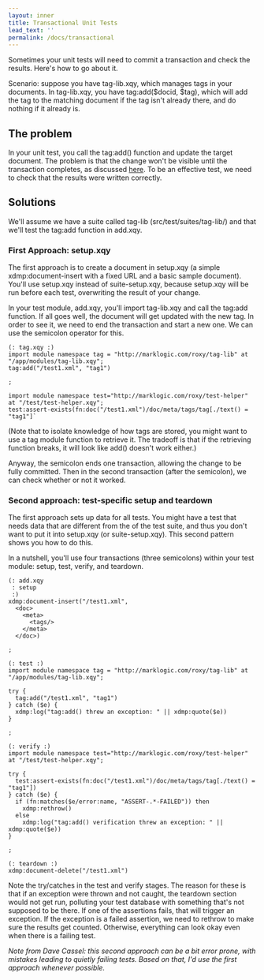 ```yaml
---
layout: inner
title: Transactional Unit Tests
lead_text: ''
permalink: /docs/transactional
---
```


Sometimes your unit tests will need to commit a transaction and check the results. Here's how to go about it. 

Scenario: suppose you have tag-lib.xqy, which manages tags in your documents. In tag-lib.xqy, you have tag:add($docid, $tag), which will add the tag to the matching document if the tag isn't already there, and do nothing if it already is. 

## The problem
In your unit test, you call the tag:add() function and update the target document. The problem is that the change won't be visible until the transaction completes, as discussed [here](http://docs.marklogic.com/guide/app-dev/transactions#id_85012). To be an effective test, we need to check that the results were written correctly. 

## Solutions

We'll assume we have a suite called tag-lib (src/test/suites/tag-lib/) and that we'll test the tag:add function in add.xqy. 

### First Approach: setup.xqy
The first approach is to create a document in setup.xqy (a simple xdmp:document-insert with a fixed URL and a basic sample document). You'll use setup.xqy instead of suite-setup.xqy, because setup.xqy will be run before each test, overwriting the result of your change. 

In your test module, add.xqy, you'll import tag-lib.xqy and call the tag:add function. If all goes well, the document will get updated with the new tag. In order to see it, we need to end the transaction and start a new one. We can use the semicolon operator for this. 

    (: tag.xqy :)
    import module namespace tag = "http://marklogic.com/roxy/tag-lib" at "/app/modules/tag-lib.xqy";
    tag:add("/test1.xml", "tag1")

    ;

    import module namespace test="http://marklogic.com/roxy/test-helper" at "/test/test-helper.xqy";
    test:assert-exists(fn:doc("/test1.xml")/doc/meta/tags/tag[./text() = "tag1"]`

(Note that to isolate knowledge of how tags are stored, you might want to use a tag module function to retrieve it. The tradeoff is that if the retrieving function breaks, it will look like add() doesn't work either.)

Anyway, the semicolon ends one transaction, allowing the change to be fully committed. Then in the second transaction (after the semicolon), we can check whether or not it worked. 

### Second approach: test-specific setup and teardown
The first approach sets up data for all tests. You might have a test that needs data that are different from the of the test suite, and thus you don't want to put it into setup.xqy (or suite-setup.xqy). This second pattern shows you how to do this. 

In a nutshell, you'll use four transactions (three semicolons) within your test module: setup, test, verify, and teardown. 

    (: add.xqy
     : setup
     :)
    xdmp:document-insert("/test1.xml", 
      <doc>
        <meta>
          <tags/>
        </meta>
      </doc>)

    ;

    (: test :)
    import module namespace tag = "http://marklogic.com/roxy/tag-lib" at "/app/modules/tag-lib.xqy";

    try {
      tag:add("/test1.xml", "tag1")
    } catch ($e) {
      xdmp:log("tag:add() threw an exception: " || xdmp:quote($e))
    }

    ;

    (: verify :)
    import module namespace test="http://marklogic.com/roxy/test-helper" at "/test/test-helper.xqy";

    try {
      test:assert-exists(fn:doc("/test1.xml")/doc/meta/tags/tag[./text() = "tag1"])
    } catch ($e) {
      if (fn:matches($e/error:name, "ASSERT-.*-FAILED")) then
        xdmp:rethrow()
      else
        xdmp:log("tag:add() verification threw an exception: " || xdmp:quote($e))
    }

    ;

    (: teardown :)
    xdmp:document-delete("/test1.xml")

Note the try/catches in the test and verify stages. The reason for these is that if an exception were thrown and not caught, the teardown section would not get run, polluting your test database with something that's not supposed to be there. If one of the assertions fails, that will trigger an exception. If the exception is a failed assertion, we need to rethrow to make sure the results get counted. Otherwise, everything can look okay even when there is a failing test. 

*Note from Dave Cassel: this second approach can be a bit error prone, with mistakes leading to quietly failing tests. Based on that, I'd use the first approach whenever possible.*


